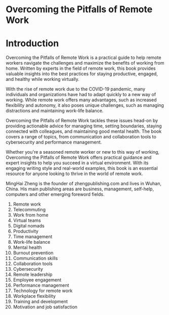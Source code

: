 # Overcoming the Pitfalls of Remote Work

# Introduction

Overcoming the Pitfalls of Remote Work is a practical guide to help remote workers navigate the challenges and maximize the benefits of working from home. Written by experts in the field of remote work, this book provides valuable insights into the best practices for staying productive, engaged, and healthy while working virtually.

With the rise of remote work due to the COVID-19 pandemic, many individuals and organizations have had to adapt quickly to a new way of working. While remote work offers many advantages, such as increased flexibility and autonomy, it also poses unique challenges, such as managing distractions and maintaining work-life balance.

Overcoming the Pitfalls of Remote Work tackles these issues head-on by providing actionable advice for managing time, setting boundaries, staying connected with colleagues, and maintaining good mental health. The book covers a range of topics, from communication and collaboration tools to cybersecurity and performance management.

Whether you're a seasoned remote worker or new to this way of working, Overcoming the Pitfalls of Remote Work offers practical guidance and expert insights to help you succeed in a virtual environment. With its engaging writing style and real-world examples, this book is an essential resource for anyone looking to thrive in the world of remote work.

MingHai Zheng is the founder of zhengpublishing.com and lives in Wuhan, China. His main publishing areas are business, management, self-help, computers and other emerging foreword fields.



1. Remote work
2. Telecommuting
3. Work from home
4. Virtual teams
5. Digital nomads
6. Productivity
7. Time management
8. Work-life balance
9. Mental health
10. Burnout prevention
11. Communication skills
12. Collaboration tools
13. Cybersecurity
14. Remote leadership
15. Employee engagement
16. Performance management
17. Technology for remote work
18. Workplace flexibility
19. Training and development
20. Motivation and job satisfaction


